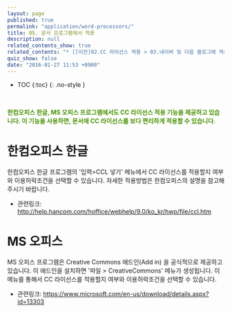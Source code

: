 ```yaml
---
layout: page
published: true
permalink: "application/word-processors/"
title: 05. 문서 프로그램에서 적용
description: null
related_contents_show: true
related_contents: "* [[이전]02.CC 라이선스 적용 > 03.네이버 및 다음 블로그에 적용](/application/blog-cafe/)\n* [[다음]02.CC 라이선스 적용 > 05. 2차 저작물에서 적용](/application/secondary-works/)\n"
quiz_show: false
date: "2016-01-27 11:53 +0900"
---
```








* TOC
{:toc}
{: .no-style }

&nbsp;

**<span style="color:#499100"> 한컴오피스 한글, MS 오피스 프로그램에서도 CC 라이선스 적용 기능을 제공하고 있습니다.
이 기능을 사용하면, 문서에 CC 라이선스를 보다 편리하게 적용할 수 있습니다.</span>** 

# 한컴오피스 한글

한컴오피스 한글 프로그램의 '입력>CCL 넣기' 메뉴에서 CC 라이선스를 적용할지 여부와 이용허락조건을 선택할 수 있습니다. 
자세한 적용방법은 한컴오피스의 설명을 참고해주시기 바랍니다.

- 관련링크: <http://help.hancom.com/hoffice/webhelp/9.0/ko_kr/hwp/file/ccl.htm>

# MS 오피스

MS 오피스 프로그램은 Creative Commons 애드인(Add in) 을 공식적으로 제공하고 있습니다. 이 애드인을 설치하면 '파일 > CreativeCommons' 메뉴가 생성됩니다. 이 메뉴를 통해서 CC 라이선스를 적용할지 여부와 이용허락조건을 선택할 수 있습니다.

- 관련링크: <https://www.microsoft.com/en-us/download/details.aspx?id=13303>

